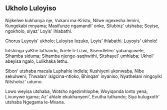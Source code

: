 ## Ukholo Luloyiso

Nijikelwe kukhanya nje, Vukani ma-Kristu,
Nilwe ngexesha lemini, Kungekabi mnyama;
Masifunze ngamandl' onke, Silubinz' utshaba;
Soyise, ngokholo, siyaz' Loyis' ihlabathi.

Chorus
Luyoyis' ukholo; Luloyiso lozuko, Loyis' ihlabathi.
Luyoyis' ukholo!

Intshinga yaKhe luthando, Ikrele li-Lizwi,
Sisendlelen' yabangcwele, Sihamba siduma;
Sihamba njenge-saqhwithi, Sitshayel' umhlaba;
Ukhol' abeyisa ngalo, Lulikhaka lethu.

Sibon' utshaba macala Luphahle indlela;
Kushiyeni ukonwaba, Nibe sekulweni;
Thwalan' isigcina-ntloko, Bhinqan' inyaniso,
Nyathelani ningoyiki Nitsholoz' udumo.

Lowo weyisa utshaba, Wotsho ngezimhlophe;
Woyiqonda lonto yena, Livunywe igama;
Az' ahlale ekukhanyeni', Evutha luthando;
Siya kulugxoth' utshaba Ngegama le-Mvana.

